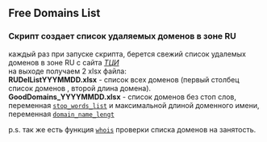 ## Free Domains List  
### Скрипт создает список удаляемых доменов в зоне RU  
каждый раз при запуске скрипта, берется свежий список удалемых доменов в зоне RU с сайта [_ТЦИ_](https://www.tcinet.ru/statistics/list-of-domains/)  
на выходе получаем 2 xlsx файла:  
**RUDelListYYYMMDD.xlsx** - список всех доменов (первый столбец список доменов , второй длина домена).  
**GoodDomains_YYYYMMDD.xlsx** - список доменов без стоп слов, переменная [`stop_words_list`](https://github.com/zelib0ba/Free-Domains-List/blob/main/main.py#L66) и максимальной длиной доменного имени, переменная [`domain_name_lengt`](https://github.com/zelib0ba/Free-Domains-List/blob/main/main.py#L69)  

p.s. так же есть функция [`whois`](https://github.com/zelib0ba/Free-Domains-List/blob/main/main.py#L116) проверки списка доменов на занятость.  
